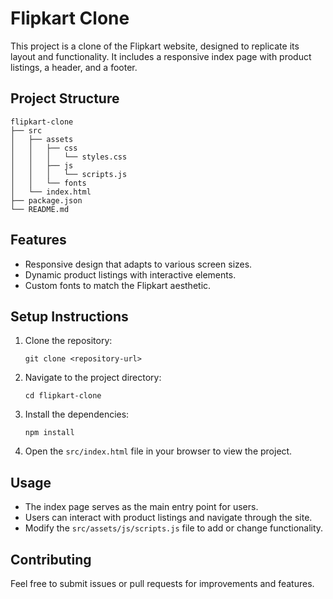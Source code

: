 # Flipkart Clone

This project is a clone of the Flipkart website, designed to replicate its layout and functionality. It includes a responsive index page with product listings, a header, and a footer.

## Project Structure

```
flipkart-clone
├── src
│   ├── assets
│   │   ├── css
│   │   │   └── styles.css
│   │   ├── js
│   │   │   └── scripts.js
│   │   └── fonts
│   └── index.html
├── package.json
└── README.md
```

## Features

- Responsive design that adapts to various screen sizes.
- Dynamic product listings with interactive elements.
- Custom fonts to match the Flipkart aesthetic.

## Setup Instructions

1. Clone the repository:
   ```
   git clone <repository-url>
   ```
2. Navigate to the project directory:
   ```
   cd flipkart-clone
   ```
3. Install the dependencies:
   ```
   npm install
   ```
4. Open the `src/index.html` file in your browser to view the project.

## Usage

- The index page serves as the main entry point for users.
- Users can interact with product listings and navigate through the site.
- Modify the `src/assets/js/scripts.js` file to add or change functionality.

## Contributing

Feel free to submit issues or pull requests for improvements and features.